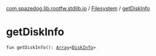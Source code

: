 [com.spazedog.lib.rootfw.stdlib.io](../index.md) / [Filesystem](index.md) / [getDiskInfo](.)

# getDiskInfo

`fun getDiskInfo(): `[`Array`](https://kotlinlang.org/api/latest/jvm/stdlib/kotlin/-array/index.html)`<`[`DiskInfo`](-disk-info/index.md)`>`